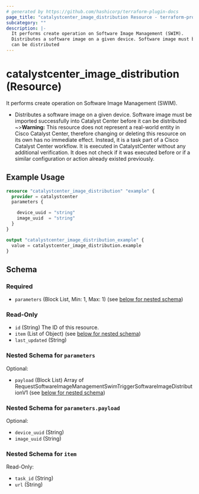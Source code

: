 ```yaml
---
# generated by https://github.com/hashicorp/terraform-plugin-docs
page_title: "catalystcenter_image_distribution Resource - terraform-provider-catalystcenter"
subcategory: ""
description: |-
  It performs create operation on Software Image Management (SWIM).
  Distributes a software image on a given device. Software image must be imported successfully into Catalyst Center before it
  can be distributed
---
```


# catalystcenter_image_distribution (Resource)

It performs create operation on Software Image Management (SWIM).

- Distributes a software image on a given device. Software image must be imported successfully into Catalyst Center before it
can be distributed
~>**Warning:**
This resource does not represent a real-world entity in Cisco Catalyst Center, therefore changing or deleting this resource on its own has no immediate effect.
Instead, it is a task part of a Cisco Catalyst Center workflow. It is executed in CatalystCenter without any additional verification. It does not check if it was executed before or if a similar configuration or action already existed previously.

## Example Usage

```terraform
resource "catalystcenter_image_distribution" "example" {
  provider = catalystcenter
  parameters {

    device_uuid = "string"
    image_uuid  = "string"
  }
}

output "catalystcenter_image_distribution_example" {
  value = catalystcenter_image_distribution.example
}
```

<!-- schema generated by tfplugindocs -->
## Schema

### Required

- `parameters` (Block List, Min: 1, Max: 1) (see [below for nested schema](#nestedblock--parameters))

### Read-Only

- `id` (String) The ID of this resource.
- `item` (List of Object) (see [below for nested schema](#nestedatt--item))
- `last_updated` (String)

<a id="nestedblock--parameters"></a>
### Nested Schema for `parameters`

Optional:

- `payload` (Block List) Array of RequestSoftwareImageManagementSwimTriggerSoftwareImageDistributionV1 (see [below for nested schema](#nestedblock--parameters--payload))

<a id="nestedblock--parameters--payload"></a>
### Nested Schema for `parameters.payload`

Optional:

- `device_uuid` (String)
- `image_uuid` (String)



<a id="nestedatt--item"></a>
### Nested Schema for `item`

Read-Only:

- `task_id` (String)
- `url` (String)
